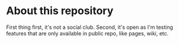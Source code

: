 # About this repository
First thing first, it's not a social club.
Second, it's open as I'm testing features that are only available in public repo, like pages, wiki, etc. 
